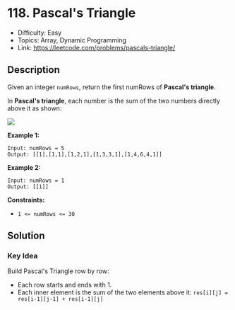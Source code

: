 # 118. Pascal's Triangle

- Difficulty: Easy
- Topics: Array, Dynamic Programming
- Link: https://leetcode.com/problems/pascals-triangle/

## Description

Given an integer `numRows`, return the first numRows of **Pascal's triangle**.

In **Pascal's triangle**, each number is the sum of the two numbers directly above it as shown:

![](https://upload.wikimedia.org/wikipedia/commons/0/0d/PascalTriangleAnimated2.gif)

**Example 1:**

```
Input: numRows = 5
Output: [[1],[1,1],[1,2,1],[1,3,3,1],[1,4,6,4,1]]
```

**Example 2:**

```
Input: numRows = 1
Output: [[1]]
```

**Constraints:**

- `1 <= numRows <= 30`

## Solution

### Key Idea

Build Pascal's Triangle row by row:

- Each row starts and ends with 1.
- Each inner element is the sum of the two elements above it: `res[i][j] = res[i-1][j-1] + res[i-1][j]`
